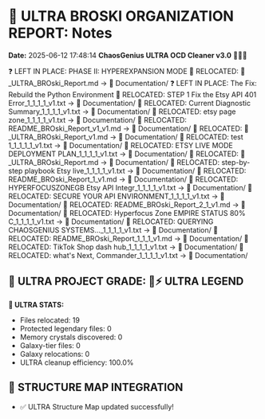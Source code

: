 # 🌌 ULTRA BROSKI ORGANIZATION REPORT: Notes
**Date:** 2025-06-12 17:48:14
**ChaosGenius ULTRA OCD Cleaner v3.0** 🧠💜🌌

❓ LEFT IN PLACE: PHASE II: HYPEREXPANSION MODE
📁 RELOCATED: 🌌_ULTRA_BROski_Report.md → 📝 Documentation/
❓ LEFT IN PLACE: The Fix: Rebuild the Python Environment
📁 RELOCATED: STEP 1 Fix the Etsy API 401 Error_1_1_1_1_v1.txt → 📝 Documentation/
📁 RELOCATED: Current Diagnostic Summary_1_1_1_1_v1.txt → 📝 Documentation/
📁 RELOCATED: etsy page zone_1_1_1_1_v1.txt → 📝 Documentation/
📁 RELOCATED: README_BROski_Report_v1_v1.md → 📝 Documentation/
📁 RELOCATED: 🌌_ULTRA_BROski_Report_v1.md → 📝 Documentation/
📁 RELOCATED: test 1_1_1_1_1_v1.txt → 📝 Documentation/
📁 RELOCATED: ETSY LIVE MODE DEPLOYMENT PLAN_1_1_1_1_v1.txt → 📝 Documentation/
📁 RELOCATED: 🌌_ULTRA_BROski_Report.md → 📝 Documentation/
📁 RELOCATED: step-by-step playbook Etsy live_1_1_1_1_v1.txt → 📝 Documentation/
📁 RELOCATED: README_BROski_Report_1_v1.md → 📝 Documentation/
📁 RELOCATED: HYPERFOCUSZONEGB Etsy API Integr_1_1_1_1_v1.txt → 📝 Documentation/
📁 RELOCATED: SECURE YOUR API ENVIRONMENT_1_1_1_1_v1.txt → 📝 Documentation/
📁 RELOCATED: README_BROski_Report_2_1_v1.md → 📝 Documentation/
📁 RELOCATED: Hyperfocus Zone EMPIRE STATUS 80% C_1_1_1_1_v1.txt → 📝 Documentation/
📁 RELOCATED: QUERYING CHAOSGENIUS SYSTEMS..._1_1_1_1_v1.txt → 📝 Documentation/
📁 RELOCATED: README_BROski_Report_1_1_1_v1.md → 📝 Documentation/
📁 RELOCATED: TikTok Shop dash hub_1_1_1_1_v1.txt → 📝 Documentation/
📁 RELOCATED: what's Next, Commander_1_1_1_1_v1.txt → 📝 Documentation/

## 🌌 ULTRA PROJECT GRADE: 💯⚡ ULTRA LEGEND
**🧠 ULTRA STATS:**
- Files relocated: 19
- Protected legendary files: 0
- Memory crystals discovered: 0
- Galaxy-tier files: 0
- Galaxy relocations: 0
- ULTRA cleanup efficiency: 100.0%

## 🔄 STRUCTURE MAP INTEGRATION
- ✅ ULTRA Structure Map updated successfully!